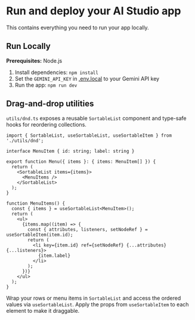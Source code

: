 # Run and deploy your AI Studio app

This contains everything you need to run your app locally.

## Run Locally

**Prerequisites:**  Node.js


1. Install dependencies:
   `npm install`
2. Set the `GEMINI_API_KEY` in [.env.local](.env.local) to your Gemini API key
3. Run the app:
   `npm run dev`

## Drag-and-drop utilities

`utils/dnd.ts` exposes a reusable `SortableList` component and type-safe
hooks for reordering collections.

```tsx
import { SortableList, useSortableList, useSortableItem } from './utils/dnd';

interface MenuItem { id: string; label: string }

export function Menu({ items }: { items: MenuItem[] }) {
  return (
    <SortableList items={items}>
      <MenuItems />
    </SortableList>
  );
}

function MenuItems() {
  const { items } = useSortableList<MenuItem>();
  return (
    <ul>
      {items.map((item) => {
        const { attributes, listeners, setNodeRef } = useSortableItem(item.id);
        return (
          <li key={item.id} ref={setNodeRef} {...attributes} {...listeners}>
            {item.label}
          </li>
        );
      })}
    </ul>
  );
}
```

Wrap your rows or menu items in `SortableList` and access the ordered
values via `useSortableList`. Apply the props from `useSortableItem` to
each element to make it draggable.
